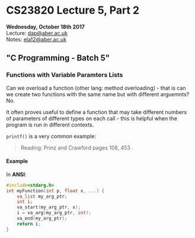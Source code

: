 # CS23820 Lecture 5, Part 2
__Wednesday, October 18th 2017__  
Lecture: dap@aber.ac.uk   
Notes: ela12@aber.ac.uk

## "C Programming - Batch 5" 

### Functions with Variable Paramters Lists

Can we overload a function (other lang: method overloading) - that is can we create two functions with the same name but with different arguemnts? No. 

It often proves useful to define a function that may take different numbers of parameters of different types on each call - this is helpful when the program is run in different contexts. 

`printf()` is a very common example:

> Reading: Prinz and Crawford pages 108, 453 .

#### Example

In **ANSI**: 

```c
#include<stdarg.h>
int myFunction(int p, float x, ...) {
	va_list my_arg_ptr;
	int i;
	va_start(my_arg_ptr, x);
	i = va_arg(my_arg_ptr, int);
	va_end(my_arg_ptr);
	return i;
}
```

